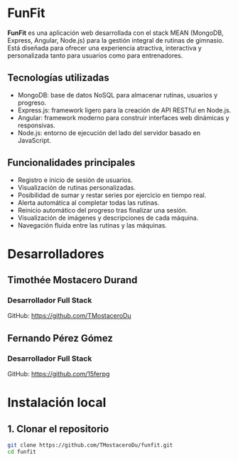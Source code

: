 # FunFit

**FunFit** es una aplicación web desarrollada con el stack MEAN (MongoDB, Express, Angular, Node.js) para la gestión integral de rutinas de gimnasio. Está diseñada para ofrecer una experiencia atractiva, interactiva y personalizada tanto para usuarios como para entrenadores.

## Tecnologías utilizadas

- MongoDB: base de datos NoSQL para almacenar rutinas, usuarios y progreso.
- Express.js: framework ligero para la creación de API RESTful en Node.js.
- Angular: framework moderno para construir interfaces web dinámicas y responsivas.
- Node.js: entorno de ejecución del lado del servidor basado en JavaScript.

## Funcionalidades principales

- Registro e inicio de sesión de usuarios.
- Visualización de rutinas personalizadas.
- Posibilidad de sumar y restar series por ejercicio en tiempo real.
- Alerta automática al completar todas las rutinas.
- Reinicio automático del progreso tras finalizar una sesión.
- Visualización de imágenes y descripciones de cada máquina.
- Navegación fluida entre las rutinas y las máquinas.

# Desarrolladores 

## Timothée Mostacero Durand
### Desarrollador Full Stack
GitHub: https://github.com/TMostaceroDu

## Fernando Pérez Gómez 
### Desarrollador Full Stack
GitHub: https://github.com/15ferpg

# Instalación local

## 1. Clonar el repositorio

```bash
git clone https://github.com/TMostaceroDu/funfit.git
cd funfit


